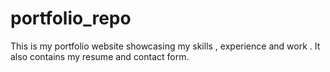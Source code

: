 # portfolio_repo
This is my portfolio website showcasing my skills , experience and work . It also contains my resume and contact form.
